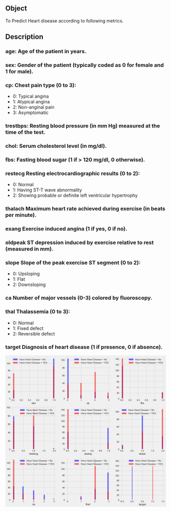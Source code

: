 ## Object
To Predict Heart disease according to following metrics.

## Description
### age: 	Age of the patient in years.
### sex: 	Gender of the patient (typically coded as 0 for female and 1 for male).
### cp: 	Chest pain type (0 to 3):
  - 0: Typical angina
  - 1: Atypical angina
  - 2: Non-anginal pain
  - 3: Asymptomatic
### trestbps:	Resting blood pressure (in mm Hg) measured at the time of the test.
### chol:	Serum cholesterol level (in mg/dl).
### fbs: 	Fasting blood sugar (1 if > 120 mg/dl, 0 otherwise).
### restecg	Resting electrocardiographic results (0 to 2):
- 0: Normal
- 1: Having ST-T wave abnormality
- 2: Showing probable or definite left ventricular hypertrophy
### thalach	Maximum heart rate achieved during exercise (in beats per minute).
### exang	Exercise induced angina (1 if yes, 0 if no).
### oldpeak	ST depression induced by exercise relative to rest (measured in mm).
### slope	Slope of the peak exercise ST segment (0 to 2):
- 0: Upsloping
- 1: Flat
- 2: Downsloping
### ca	Number of major vessels (0-3) colored by fluoroscopy.
### thal	Thalassemia (0 to 3):
- 0: Normal
- 1: Fixed defect
- 2: Reversible defect
### target	Diagnosis of heart disease (1 if presence, 0 if absence).

![alt text](image.png)
